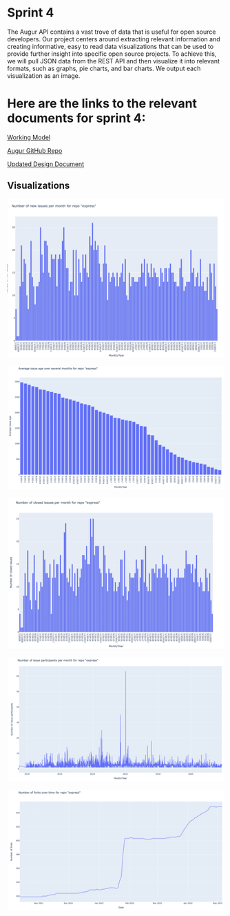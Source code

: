 # Sprint 4

The Augur API contains a vast trove of data that is useful for open source developers. 
Our project centers around extracting relevant information and creating informative, easy to read data visualizations that can be used to provide further insight into specific open source projects. 
To achieve this, we will pull JSON data from the REST API and then visualize it into relevant formats, such as graphs, pie charts, and bar charts. 
We output each visualization as an image.

# Here are the links to the relevant documents for sprint 4:

[Working Model](http://project4320.eastus.cloudapp.azure.com/)

[Augur GitHub Repo](https://github.com/ashprayaga/augur)

[Updated Design Document](https://docs.google.com/document/d/1odypIgyCCF-ZZHVI5jvof50nNXBzfTE94_u8RUlrV1Y/edit)

## Visualizations

![Number of New Issues Test](https://raw.githubusercontent.com/RyanBHuynh/CS-4320-Semester-Project/sprint3/number%20of%20new%20issues%20test.png)

![Average Issue Age Over Several Months](https://raw.githubusercontent.com/RyanBHuynh/CS-4320-Semester-Project/sprint4/Visualizations/average%20issue%20age%20over%20several%20months.png)

![Number of Closed Issues per Month](https://raw.githubusercontent.com/RyanBHuynh/CS-4320-Semester-Project/sprint3/number%20of%20closed%20issues%20test.png)

![Number of Issue Participants Per Month](https://raw.githubusercontent.com/RyanBHuynh/CS-4320-Semester-Project/sprint4/Visualizations/number%20of%20issue%20participants%20per%20month.png)

![Number of Forks Over Time](https://raw.githubusercontent.com/RyanBHuynh/CS-4320-Semester-Project/sprint4/Visualizations/Number%20of%20forks%20over%20time.png)
